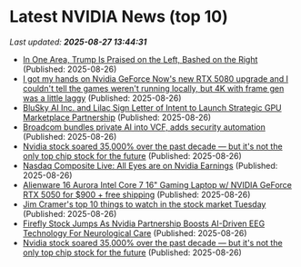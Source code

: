 # Latest NVIDIA News (top 10)
_Last updated: **2025-08-27 13:44:31**_

- [In One Area, Trump Is Praised on the Left, Bashed on the Right](https://www.newser.com/story/374138/in-one-area-trump-is-praised-on-the-left-bashed-on-the-right.html) (Published: 2025-08-26)
- [I got my hands on Nvidia GeForce Now's new RTX 5080 upgrade and I couldn't tell the games weren't running locally, but 4K with frame gen was a little laggy](https://www.pcgamer.com/hardware/i-got-my-hands-on-nvidia-geforce-nows-new-rtx-5080-upgrade-and-i-couldnt-tell-the-games-werent-running-locally-but-4k-with-frame-gen-was-a-little-laggy/) (Published: 2025-08-26)
- [BluSky AI Inc. and Lilac Sign Letter of Intent to Launch Strategic GPU Marketplace Partnership](https://www.globenewswire.com/news-release/2025/08/26/3139358/29006/en/BluSky-AI-Inc-and-Lilac-Sign-Letter-of-Intent-to-Launch-Strategic-GPU-Marketplace-Partnership.html) (Published: 2025-08-26)
- [Broadcom bundles private AI into VCF, adds security automation](https://www.computerweekly.com/news/366630061/Broadcom-bundles-private-AI-into-VCF-adds-security-automation) (Published: 2025-08-26)
- [Nvidia stock soared 35,000% over the past decade — but it's not the only top chip stock for the future](https://biztoc.com/x/335a71da3154cf0c) (Published: 2025-08-26)
- [Nasdaq Composite Live: All Eyes are on Nvidia Earnings](https://biztoc.com/x/7031acbef5f0ef2e) (Published: 2025-08-26)
- [Alienware 16 Aurora Intel Core 7 16" Gaming Laptop w/ NVIDIA GeForce RTX 5050 for $900 + free shipping](https://www.dealnews.com/products/Alienware/Alienware-16-Aurora-Intel-Core-7-16-Gaming-Laptop-w-NVIDIA-Ge-Force-RTX-5050/493186.html) (Published: 2025-08-26)
- [Jim Cramer's top 10 things to watch in the stock market Tuesday](https://biztoc.com/x/1fb69ccbafd74e1e) (Published: 2025-08-26)
- [Firefly Stock Jumps As Nvidia Partnership Boosts AI-Driven EEG Technology For Neurological Care](https://biztoc.com/x/813a9e1765752f1a) (Published: 2025-08-26)
- [Nvidia stock soared 35,000% over the past decade — but it's not the only top chip stock for the future](https://finance.yahoo.com/news/nvidia-stock-soared-35000-over-the-past-decade--but-its-not-the-only-top-chip-stock-for-the-future-131446604.html) (Published: 2025-08-26)
